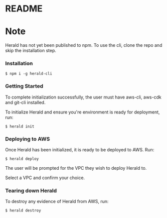 # README #

# Note
Herald has not yet been published to npm. To use the cli, clone the repo and skip the installation step.

### Installation
```
$ npm i -g herald-cli
```

### Getting Started
To complete initialization successfully, the user must have aws-cli, aws-cdk and git-cli installed.

To initialize Herald and ensure you're environment is ready for deployment, run:

```
$ herald init
```

### Deploying to AWS
 Once Herald has been initialized, it is ready to be deployed to AWS. Run:

 ```
 $ herald deploy
 ```

 The user will be prompted for the VPC they wish to deploy Herald to.
 
 Select a VPC and confirm your choice.

 ### Tearing down Herald
 To destroy any evidence of Herald from AWS, run:

 ```
 $ herald destroy
 ```
